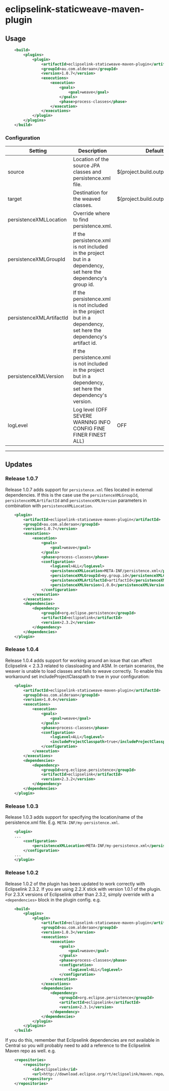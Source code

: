 # eclipselink-staticweave-maven-plugin

## Usage

```xml
    <build>
        <plugins>
            <plugin>
                <artifactId>eclipselink-staticweave-maven-plugin</artifactId>
                <groupId>au.com.alderaan</groupId>
                <version>1.0.7</version>
                <executions>
                    <execution>
                        <goals>
                            <goal>weave</goal>
                        </goals>
                        <phase>process-classes</phase>
                    </execution>
                </executions>
            </plugin>
        </plugins>
    </build>
```

### Configuration

|Setting     |Description                                                      | Default                          |
|------------|-----------------------------------------------------------------|----------------------------------|
| source     | Location of the source JPA classes and persistence.xml file.    | ${project.build.outputDirectory} |
| target     | Destination for the weaved classes.                             | ${project.build.outputDirectory} |
| persistenceXMLLocation | Override where to find persistence.xml.             |                                  |
| persistenceXMLGroupId | If the persistence.xml is not included in the project but in a dependency, set here the dependency's group id.             |                                  |
| persistenceXMLArtifactId | If the persistence.xml is not included in the project but in a dependency, set here the dependency's artifact id.             |                                  |
| persistenceXMLVersion | If the persistence.xml is not included in the project but in a dependency, set here the dependency's version.             |                                  |
| logLevel   | Log level (OFF SEVERE WARNING INFO CONFIG FINE FINER FINEST ALL)| OFF                              |
-------------------------------------------------------------------------------------------------------------------

## Updates

### Release 1.0.7

Release 1.0.7 adds support for `persistence.xml` files located in external dependencies. If this is the case use the 
`persistenceXMLGroupId`, `persistenceXMLArtifactId` and `persistenceXMLVersion` parameters in combination with `persistenceXMLLocation`.

```xml
    <plugin>
        <artifactId>eclipselink-staticweave-maven-plugin</artifactId>
        <groupId>au.com.alderaan</groupId>
        <version>1.0.7</version>
        <executions>
            <execution>
                <goals>
                    <goal>weave</goal>
                </goals>
                <phase>process-classes</phase>
                <configuration>
                    <logLevel>ALL</logLevel>
                    <persistenceXMLLocation>META-INF/persistence.xml</persistenceXMLLocation>
                    <persistenceXMLGroupId>my.group.id</persistenceXMLGroupId>
                    <persistenceXMLArtifactId>artifactId</persistenceXMLArtifactId>
                    <persistenceXMLVersion>1.0.0</persistenceXMLVersion>
                </configuration>
            </execution>
        </executions>
        <dependencies>
            <dependency>
                <groupId>org.eclipse.persistence</groupId>
                <artifactId>eclipselink</artifactId>
                <version>2.3.2</version>
            </dependency>
        </dependencies>
    </plugin>
```

### Release 1.0.4

Release 1.0.4 adds support for working around an issue that can affect Eclipselink < 2.3.3 related to 
classloading and ASM. In certain scenarios, the weaver is unable to load classes and fails to weave 
correctly. To enable this workaround set includeProjectClasspath to true in your configuration:

```xml
    <plugin>
        <artifactId>eclipselink-staticweave-maven-plugin</artifactId>
        <groupId>au.com.alderaan</groupId>
        <version>1.0.4</version>
        <executions>
            <execution>
                <goals>
                    <goal>weave</goal>
                </goals>
                <phase>process-classes</phase>
                <configuration>
                    <logLevel>ALL</logLevel>
                    <includeProjectClasspath>true</includeProjectClasspath>
                </configuration>
            </execution>
        </executions>
        <dependencies>
            <dependency>
                <groupId>org.eclipse.persistence</groupId>
                <artifactId>eclipselink</artifactId>
                <version>2.3.2</version>
            </dependency>
        </dependencies>
    </plugin>
```

### Release 1.0.3

Release 1.0.3 adds support for specifying the location/name of the persistence.xml file. 
E.g. `META-INF/my-persistence.xml`. 

```xml
    <plugin>
    ...
        <configuration>
            <persistenceXMLLocation>META-INF/my-persistence.xml</persistenceXMLLocation>
        </configuration>
    ...
    </plugin>    
```

### Release 1.0.2

Release 1.0.2 of the plugin has been updated to work correctly with Eclipselink 2.3.2. If you are using 
2.2.X stick with version 1.0.1 of the plugin. For 2.3.X versions of Eclipselink other than 2.3.2, simply 
override with a `<dependencies>` block in the plugin config. e.g.

```xml
    <build>
        <plugins>
            <plugin>
                <artifactId>eclipselink-staticweave-maven-plugin</artifactId>
                <groupId>au.com.alderaan</groupId>
                <version>1.0.3</version>
                <executions>
                    <execution>
                        <goals>
                            <goal>weave</goal>
                        </goals>
                        <phase>process-classes</phase>
                        <configuration>
                            <logLevel>ALL</logLevel>
                        </configuration>
                    </execution>
                </executions>
                <dependencies>
                    <dependency>
                        <groupId>org.eclipse.persistence</groupId>
                        <artifactId>eclipselink</artifactId>
                        <version>2.3.1</version>
                    </dependency>
                </dependencies>
            </plugin>
        </plugins>
    </build>

```

If you do this, remember that Eclipselink dependencies are not available in Central so you will 
probably need to add a reference to the Eclipselink Maven repo as well. e.g.

```xml
    <repositories>
        <repository>
            <id>eclipselink</id>
            <url>http://download.eclipse.org/rt/eclipselink/maven.repo/</url>
        </repository>
    </repositories>
```


